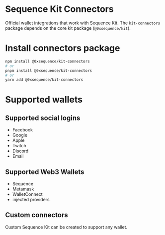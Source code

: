 Sequence Kit Connectors
==========================

Official wallet integrations that work with Sequence Kit. The `kit-connectors` package depends on the core kit package (`@0xsequence/kit`). 

# Install connectors package
```bash
npm install @0xsequence/kit-connectors
# or
pnpm install @0xsequence/kit-connectors
# or
yarn add @0xsequence/kit-connectors
```

# Supported wallets
## Supported social logins
- Facebook
- Google
- Apple
- Twitch
- Discord
- Email

## Supported Web3 Wallets
- Sequence
- Metamask
- WalletConnect
- injected providers

## Custom connectors
Custom Sequence Kit can be created to support any wallet.